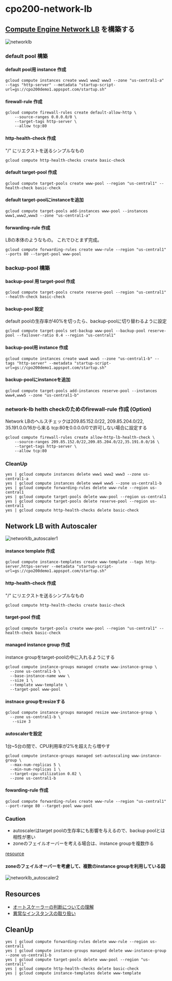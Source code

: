 # cpo200-network-lb

## [Compute Engine Network LB](https://cloud.google.com/compute/docs/load-balancing/network/) を構築する

![networklb](https://storage.googleapis.com/cpo200demo1.appspot.com/networklb.png "networklb")

### default pool 構築

#### default pool用 instance 作成

```
gcloud compute instances create www1 www2 www3 --zone "us-central1-a" --tags "http-server" --metadata "startup-script-url=gs://cpo200demo1.appspot.com/startup.sh"
```

#### firewall-rule 作成

```
gcloud compute firewall-rules create default-allow-http \
    --source-ranges 0.0.0.0/0 \
    --target-tags http-server \
    --allow tcp:80
```

#### http-health-check 作成

"/" にリエクストを送るシンプルなもの

```
gcloud compute http-health-checks create basic-check
```

#### default target-pool 作成

```
gcloud compute target-pools create www-pool --region "us-central1" --health-check basic-check
```

#### default target-poolにinstanceを追加

```
gcloud compute target-pools add-instances www-pool --instances www1,www2,www3 --zone "us-central1-a"
```

#### forwarding-rule 作成

LBの本体のようなもの。
これでひとまず完成。

```
gcloud compute forwarding-rules create www-rule --region "us-central1" --ports 80 --target-pool www-pool
```

### backup-pool 構築

#### backup-pool 用 target-pool 作成

```
gcloud compute target-pools create reserve-pool --region "us-central1" --health-check basic-check
```

#### backup-pool 設定

default poolの生存率が40%を切ったら、backup-poolに切り替わるように設定

```
gcloud compute target-pools set-backup www-pool --backup-pool reserve-pool --failover-ratio 0.4 --region "us-central1"
```

#### backup-pool用 instance 作成

```
gcloud compute instances create www4 www5 --zone "us-central1-b" --tags "http-server" --metadata "startup-script-url=gs://cpo200demo1.appspot.com/startup.sh"
```

#### backup-poolにinstanceを追加

```
gcloud compute target-pools add-instances reserve-pool --instances www4,www5 --zone "us-central1-b"
```

### network-lb helth checkのためのfirewall-rule 作成 (Option)

Network LBのヘルスチェックは209.85.152.0/22, 209.85.204.0/22, 35.191.0.0/16から来る 
tcp:80を0.0.0.0/0で許可しない場合に設定する

```
gcloud compute firewall-rules create allow-http-lb-health-check \
    --source-ranges 209.85.152.0/22,209.85.204.0/22,35.191.0.0/16 \
    --target-tags http-server \
    --allow tcp:80
```

### CleanUp

```
yes | gcloud compute instances delete www1 www2 www3 --zone us-central1-a
yes | gcloud compute instances delete www4 www5 --zone us-central1-b
yes | gcloud compute forwarding-rules delete www-rule --region us-central1
yes | gcloud compute target-pools delete www-pool --region us-central1
yes | gcloud compute target-pools delete reserve-pool --region us-central1
yes | gcloud compute http-health-checks delete basic-check
```

## Network LB with Autoscaler

![networklb_autoscaler1](https://storage.googleapis.com/cpo200demo1.appspot.com/networklb_autoscaler1.png "networklb_autoscaler1")

#### instance template 作成

```
gcloud compute instance-templates create www-template --tags http-server,https-server --metadata "startup-script-url=gs://cpo200demo1.appspot.com/startup.sh"
```

#### http-health-check 作成

"/" にリエクストを送るシンプルなもの

```
gcloud compute http-health-checks create basic-check
```

#### target-pool 作成

```
gcloud compute target-pools create www-pool --region "us-central1" --health-check basic-check
```

#### managed instance group 作成

instance groupをtarget-poolの中に入れるようにする

```
gcloud compute instance-groups managed create www-instance-group \
  --zone us-central1-b \
  --base-instance-name www \
  --size 1 \
  --template www-template \
  --target-pool www-pool
```

#### instnace groupをresizeする

```
gcloud compute instance-groups managed resize www-instance-group \
  --zone us-central1-b \
   --size 3
```

#### autoscalerを設定

1台~5台の間で、CPU利用率が2%を超えたら増やす

```
gcloud compute instance-groups managed set-autoscaling www-instance-group \
  --max-num-replicas 5 \
  --min-num-replicas 1 \
  --target-cpu-utilization 0.02 \
  --zone us-central1-b
```

#### fowarding-rule 作成

```
gcloud compute forwarding-rules create www-rule --region "us-central1" --port-range 80 --target-pool www-pool
```

### Caution

* autoscalerはtarget poolの生存率にも影響を与えるので、backup poolとは相性が悪い
* zoneのフェイルオーバーを考える場合は、instance groupを複数作る

[resource](https://cloud.google.com/compute/docs/autoscaler/scaling-cpu-load-balancing#scale_based_on_network_load_balancing)

#### zoneのフェイルオーバーを考慮して、複数のinstance groupを利用している図

![networklb_autoscaler2](https://storage.googleapis.com/cpo200demo1.appspot.com/networklb_autoscaler2.png "networklb_autoscaler2")

## Resources

* [オートスケーラーの判断についての理解](https://cloud.google.com/compute/docs/autoscaler/understanding-autoscaler-decisions)
* [異常なインスタンスの取り扱い](https://cloud.google.com/compute/docs/load-balancing/health-checks#handling_unhealthy_instances)
## CleanUp

```
yes | gcloud compute forwarding-rules delete www-rule --region us-central1
yes | gcloud compute instance-groups managed delete www-instance-group --zone us-central1-b
yes | gcloud compute target-pools delete www-pool --region "us-central1"
yes | gcloud compute http-health-checks delete basic-check
yes | gcloud compute instance-templates delete www-template
```
